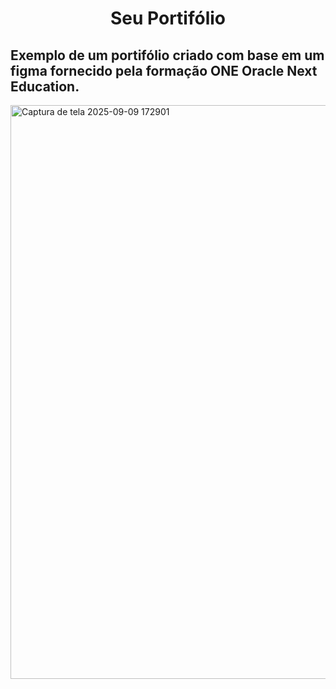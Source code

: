 <h1 align="center"> Seu Portifólio </h1>
<h2>Exemplo de um portifólio criado com base em um figma fornecido pela formação ONE Oracle Next Education.</h2>
<img width="1881" height="918" alt="Captura de tela 2025-09-09 172901" src="https://github.com/user-attachments/assets/3d7442d2-108f-42dc-ba46-5186118cc486" />
